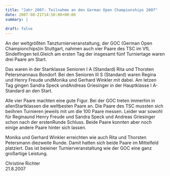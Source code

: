 ```yaml
---
title: "Jahr 2007: Teilnahme an den German Open Championships 2007"
date: 2007-08-21T14:50:00+00:00
summary: |
    
draft: false
---
```


An der weltgrößten Tanzturnierveranstaltung, der GOC (German Open Championchips)in Stuttgart, nahmen auch vier Paare des TSC im VfL Sindelfingen teil.Gleich am ersten Tag der insgesamt fünf Turniertage waren drei Paare am Start.

Das waren in der Startklasse Senioren I A (Standard) Rita und Thorsten Petersmannaus Bondorf. Bei den Senioren III S (Standard) waren Regina und Henry Freude undMonika und Gerhard Winkler mit dabei. Am letzen Tag gingen Sandra Speck undAndreas Griesinger in der Hauptklasse I A-Standard an den Start.

Alle vier Paare machten eine gute Figur. Bei der GOC treten immerhin in allenStartklassen die weltbesten Paare an. Die Paare des TSC mussten sich beiihren Turnieren jeweils mit um die 100 Paare messen. Leider war sowohl für Reginaund Henry Freude und Sandra Speck und Andreas Griesinger schon nach der erstenRunde Schluss. Beide Paare konnten aber noch einige andere Paare hinter sich lassen.

Monika und Gerhard Winkler erreichten wie auch Rita und Thorsten Petersmann diezweite Runde. Damit hatten sich beide Paare im Mittelfeld platziert. Das ist beieiner Turnierveranstaltung wie der GOC eine ganz großartige Leistung.

Christine Richter  
21.8.2007


